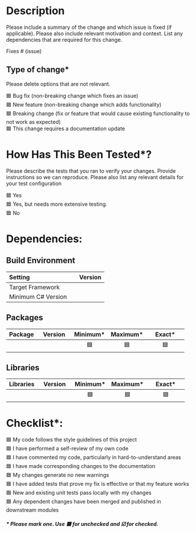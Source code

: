 # Description

Please include a summary of the change and which issue is fixed (if applicable). Please also include relevant motivation and context. List any dependencies that are required for this change.

Fixes # (issue)


## Type of change*

Please delete options that are not relevant.

:blue_square: Bug fix (non-breaking change which fixes an issue)<br/>
:blue_square: New feature (non-breaking change which adds functionality)<br/>
:blue_square: Breaking change (fix or feature that would cause existing functionality to not work as expected)<br/>
:blue_square: This change requires a documentation update<br/>


# How Has This Been Tested*?

Please describe the tests that you ran to verify your changes. Provide instructions so we can reproduce. Please also list any relevant details for your test configuration

:blue_square: Yes<br/>
:blue_square: Yes, but needs more extensive testing.<br/>
:blue_square: No<br/>


# Dependencies:

## Build Environment

|Setting|&nbsp;&nbsp;&nbsp;&nbsp;Version|
|:---|---:|
|Target Framework||
|Minimum C&num; Version||

## Packages

|Package|&nbsp;&nbsp;Version&nbsp;&nbsp;|Minimum*|Maximum*|&nbsp;&nbsp;&nbsp;&nbsp;Exact*&nbsp;&nbsp;&nbsp;&nbsp;|
|:---|---:|:---:|:---:|:---:|
||| :blue_square: | :blue_square: | :blue_square: |

## Libraries

|Libraries|&nbsp;&nbsp;Version&nbsp;&nbsp;|Minimum*|Maximum*|&nbsp;&nbsp;&nbsp;&nbsp;Exact*&nbsp;&nbsp;&nbsp;&nbsp;|
|:---|---:|:---:|:---:|:---:|
||| :blue_square: | :blue_square: | :blue_square: |


# Checklist*:

:blue_square: My code follows the style guidelines of this project<br/>
:blue_square: I have performed a self-review of my own code<br/>
:blue_square: I have commented my code, particularly in hard-to-understand areas<br/>
:blue_square: I have made corresponding changes to the documentation<br/>
:blue_square: My changes generate no new warnings<br/>
:blue_square: I have added tests that prove my fix is effective or that my feature works<br/>
:blue_square: New and existing unit tests pass locally with my changes<br/>
:blue_square: Any dependent changes have been merged and published in downstream modules<br/>


##### &ast; Please mark one. Use :blue_square: for unchecked and :ballot_box_with_check: for checked.
